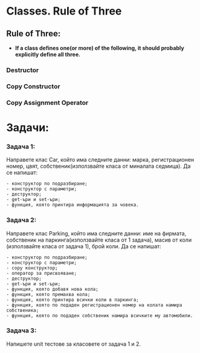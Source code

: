 # Classes. Rule of Three

## Rule of Three:

- <b> If a class defines one(or more) of the following, it should probably explicitly define all three.</b>

### Destructor

### Copy Constructor

### Copy Assignment Operator

# Задачи:

### Задача 1:
Направете клас Car, който има следните данни: марка, регистрационен номер, цвят, собственик(използвайте класа от миналата седмица). Да се напишат:

```
- конструктор по подразбиране;
- конструктор с параметри;
- деструктор;
- get-ъри и set-ъри;
- функция, която принтира информацията за човека.
```

### Задача 2:
Направете клас Parking, който има следните данни: име на фирмата, собственик на паркинга(използвайте класа от 1 задача), масив от коли (използвайте класа от задача 1), брой коли. Да се напишат:
```
- конструктор по подразбиране;
- конструктор с параметри;
- copy конструктор;
- оператор за присвояване;
- деструктор;
- get-ъри и set-ъри;
- функция, която добавя нова кола;
- функция, която премахва кола;
- функция, която принтира всички коли в паркинга;
- функция, която пo подаден регистрационен номeр на колата намира собственика;
- функция, която пo подаден собственик намира всичките му автомобили.
```

### Задача 3:
Напишете unit тестове за класовете от задача 1 и 2.